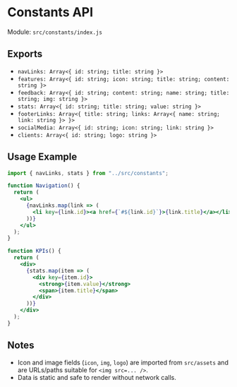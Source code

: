 # Constants API

Module: `src/constants/index.js`

## Exports
- `navLinks: Array<{ id: string; title: string }>`
- `features: Array<{ id: string; icon: string; title: string; content: string }>`
- `feedback: Array<{ id: string; content: string; name: string; title: string; img: string }>`
- `stats: Array<{ id: string; title: string; value: string }>`
- `footerLinks: Array<{ title: string; links: Array<{ name: string; link: string }> }>`
- `socialMedia: Array<{ id: string; icon: string; link: string }>`
- `clients: Array<{ id: string; logo: string }>`

## Usage Example
```jsx
import { navLinks, stats } from "../src/constants";

function Navigation() {
  return (
    <ul>
      {navLinks.map(link => (
        <li key={link.id}><a href={`#${link.id}`}>{link.title}</a></li>
      ))}
    </ul>
  );
}

function KPIs() {
  return (
    <div>
      {stats.map(item => (
        <div key={item.id}>
          <strong>{item.value}</strong>
          <span>{item.title}</span>
        </div>
      ))}
    </div>
  );
}
```

## Notes
- Icon and image fields (`icon`, `img`, `logo`) are imported from `src/assets` and are URLs/paths suitable for `<img src=... />`.
- Data is static and safe to render without network calls.
